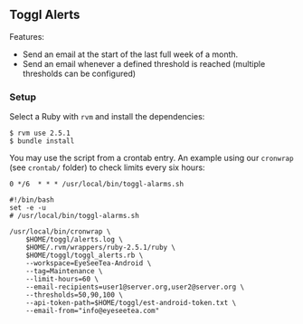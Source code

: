 ## Toggl Alerts

Features:

- Send an email at the start of the last full week of a month.
- Send an email whenever a defined threshold is reached (multiple thresholds can be configured)

### Setup

Select a Ruby with `rvm` and install the dependencies:

```
$ rvm use 2.5.1
$ bundle install
```

You may use the script from a crontab entry. An example using our `cronwrap` (see `crontab/` folder) to check limits every six hours:

```
0 */6  * * * /usr/local/bin/toggl-alarms.sh
```

```
#!/bin/bash
set -e -u
# /usr/local/bin/toggl-alarms.sh

/usr/local/bin/cronwrap \
    $HOME/toggl/alerts.log \
    $HOME/.rvm/wrappers/ruby-2.5.1/ruby \
    $HOME/toggl/toggl_alerts.rb \
    --workspace=EyeSeeTea-Android \
    --tag=Maintenance \
    --limit-hours=60 \
    --email-recipients=user1@server.org,user2@server.org \
    --thresholds=50,90,100 \
    --api-token-path=$HOME/toggl/est-android-token.txt \
    --email-from="info@eyeseetea.com"
```
